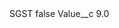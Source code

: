 <?xml version="1.0" encoding="UTF-8"?>
<CustomMetadata xmlns="http://soap.sforce.com/2006/04/metadata" xmlns:xsi="http://www.w3.org/2001/XMLSchema-instance" xmlns:xsd="http://www.w3.org/2001/XMLSchema">
    <label>SGST</label>
    <protected>false</protected>
    <values>
        <field>Value__c</field>
        <value xsi:type="xsd:double">9.0</value>
    </values>
</CustomMetadata>
